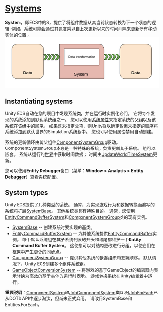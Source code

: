 # [Systems](https://docs.unity3d.com/Packages/com.unity.entities@0.11/manual/ecs_systems.html)
**System**，即ECS中的S，提供了将组件数据从其当前状态转换为下一个状态的逻辑-例如，系统可能会通过其速度乘以自上次更新以来的时间间隔来更新所有移动实体的位置 。  
![](BasicSystem.png)

## Instantiating systems
Unity ECS自动在您的项目中发现系统类，并在运行时实例化它们。 它将每个发现的系统添加到默认系统组之一。 您可以使用[系统属性](https://docs.unity3d.com/Packages/com.unity.entities@0.11/manual/system_update_order.html#attributes)来指定系统的父组以及该系统在该组中的顺序。 如果您未指定父项，则Unity将以确定性但未指定的顺序将系统添加到默认世界的Simulation系统组中。 您也可以使用属性禁用自动创建。

系统的更新循环由其父组件[ComponentSystemGroup](https://docs.unity3d.com/Packages/com.unity.entities@0.11/manual/system_update_order.html)驱动。 ComponentSystemGroup本身是一种特殊的系统，负责更新其子系统。 组可以嵌套。 系统从运行的[世界](https://docs.unity3d.com/Packages/com.unity.entities@0.11/api/Unity.Entities.World.html)中获取时间数据； 时间由[UpdateWorldTimeSystem](https://docs.unity3d.com/Packages/com.unity.entities@0.11/api/Unity.Entities.UpdateWorldTimeSystem.html)更新。

您可以使用**Entity Debugger**窗口（菜单：**Window > Analysis > Entity Debugger**）查看系统配置。


## System types
Unity ECS提供了几种类型的系统。 通常，为实现游戏行为和数据转换而编写的系统将扩展[SystemBase](https://docs.unity3d.com/Packages/com.unity.entities@0.11/api/Unity.Entities.SystemBase.html)。 其他系统类具有特殊目的。 通常，您使用[EntityCommandBufferSystem](https://docs.unity3d.com/Packages/com.unity.entities@0.11/manual/entity_command_buffer.html)和[ComponentSystemGroup](https://docs.unity3d.com/Packages/com.unity.entities@0.11/manual/system_update_order.html)类的现有实例。
* [SystemBase](https://docs.unity3d.com/Packages/com.unity.entities@0.11/api/Unity.Entities.SystemBase.html) -- 创建系统时要实现的基类。
* [EntityCommandBufferSystem](https://docs.unity3d.com/Packages/com.unity.entities@0.11/manual/entity_command_buffer.html) -- 为其他系统提供[EntityCommandBuffer](https://docs.unity3d.com/Packages/com.unity.entities@0.11/api/Unity.Entities.EntityCommandBuffer.html)实例。 每个默认系统组在其子系统列表的开头和结尾都维护一个**Entity Command Buffer System**。 这使您可以对结构更改进行分组，以使它们在框架中产生更少的[同步点](https://docs.unity3d.com/Packages/com.unity.entities@0.11/manual/sync_points.html)。
* [ComponentSystemGroup](https://docs.unity3d.com/Packages/com.unity.entities@0.11/manual/system_update_order.html) -- 提供其他系统的嵌套组织和更新顺序。 默认情况下，Unity ECS创建多个组件系统组。
* [GameObjectConversionSystem](https://docs.unity3d.com/Packages/com.unity.entities@0.11/manual/gp_overview.html) -- 将游戏的基于GameObject的编辑器内表示转换为高效的基于实体的运行时表示。 游戏转换系统在Unity编辑器中运行。

**重要说明**：[ComponentSystem](https://docs.unity3d.com/Packages/com.unity.entities@0.5/manual/entity_iteration_foreach.html)和[JobComponentSystem](https://docs.unity3d.com/Packages/com.unity.entities@0.5/manual/entities_job_foreach.html)类以及[IJobForEach](https://docs.unity3d.com/Packages/com.unity.entities@0.5/manual/entity_iteration_job.html)已从DOTS API中逐步淘汰，但尚未正式弃用。 请改用SystemBase和Entities.ForEach。